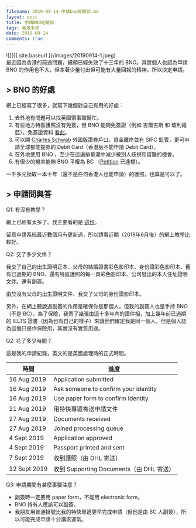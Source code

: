 ```yaml
---
filename: 2019-09-14-申請bno經驗談.md
layout: post
title: 申請BNO經驗談
tags: 香港未來
date: 2019-09-14
comments: true
---
```


![]({{ site.baseurl }}/images/20190914-1.jpeg)  
最近因為香港的前途問題，續領已經失效了十三年的 BNO。其實個人也認為申請 BNO 的作用也不大，但本著少量付出但可能有大量回報的精神，所以決定申請。

## > BNO 的好處

網上已經寫了很多，就寫下幾個對自己有用的好處：

1. 去外地有問題可以找英國領事館幫忙。
2. 有些地方特區護照沒有免簽，但 BNO 能夠免簽證（例如 吉爾吉斯 和 玻利維亞）。免簽證資料 [看此](https://blog.goflyla.com/2019%E4%B8%96%E7%95%8C%E5%90%84%E5%9C%8B%E6%97%85%E9%81%8A%E7%B0%BD%E8%AD%89visa%E5%A4%A7%E5%85%A8-%E9%A6%99%E6%B8%AF%E7%89%B9%E5%8D%80%E8%AD%B7%E7%85%A7%E5%8F%8Abno/)。
3. 可以開 [Charles Schwab](https://international.schwab.com/public/international/us_investing) 外國版證券戶口，資金離岸並有 SIPC 監管，更可申請全球都能提款的 Debit Card（香港版不能申請 Debit Card）。
4. 在外地使用 BNO ，至少在這遍排華潮中減少被別人歧視和留難的機會。
5. 有很少的機率能夠 BNO 平權為 BC （[PetItion](https://petition.parliament.uk/petitions/244402) 已達標）。

一千多元換取一本十年（還不是任何香港人也能申請）的護照，也算是可以了。

## > 申請問與答

Q1: 有沒有教學？

網上已經有太多了。我主要看的是 [這份](https://docs.google.com/document/d/1sccskS5ZN9vRZveWFRS0vneBNO5Fk8csOKj3H2s3sdU/mobilebasic?pli=1#)。

留意申請系統最近數個月有更新過，所以請看近期（2019年6月後）的網上教學比較好。


Q2: 交了多少文件？

我交了自己的出生證明正本、父母的結婚證書彩色影印本、身份證彩色影印本、舊有已過期的 BNO、還有特區護照的每一頁彩色影印本、公司發出的本人住址證明文件。還有副簽。

由於沒有父母的出生證明文件、我交了父母的身份證影印本。

另外，在網上聽說過副簽的作用是確保你是那個人，但我的副簽人也是手持 BNO（不是 BC），為了保險，我寄了幾張由這十多年內的證件相，加上幾年前已過期的 IELTS 證書（因為也有自己的樣子）來讓他們確定我是同一個人。但是個人認為這個只是作保險用，其實沒有實質用途。

Q2: 花了多少時間？

這是我的申請紀錄，英文的是英國處理時的正式時間。

|時間|進度|
|---|---|
|16 Aug 2019|Application submitted|
|16 Aug 2019|Ask someone to confirm your identity|
|16 Aug 2019|Use paper form to confirm identity|
|21 Aug 2019|用特快專遞寄送申請文件|
|27 Aug 2019|Documents received|
|27 Aug 2019|Joined processing queue|
|4 Sept 2019|Application approved|
|4 Sept 2019|Passport printed and sent|
|7 Sept 2019|收到護照（由 DHL 寄送）|
|12 Sept 2019|收到 Supporting Documents（由 DHL 寄送）|


Q3: 申請期間有甚麼事要注意？

* 副簽時一定要用 paper form，不能用 electronic form。
* BNO 持有人應該可以副簽。
* 我朋友用普通掛號比我的特快專遞更早完成申請（但他是由 BC 人副簽），所以可能完成申請十分講求運氣。